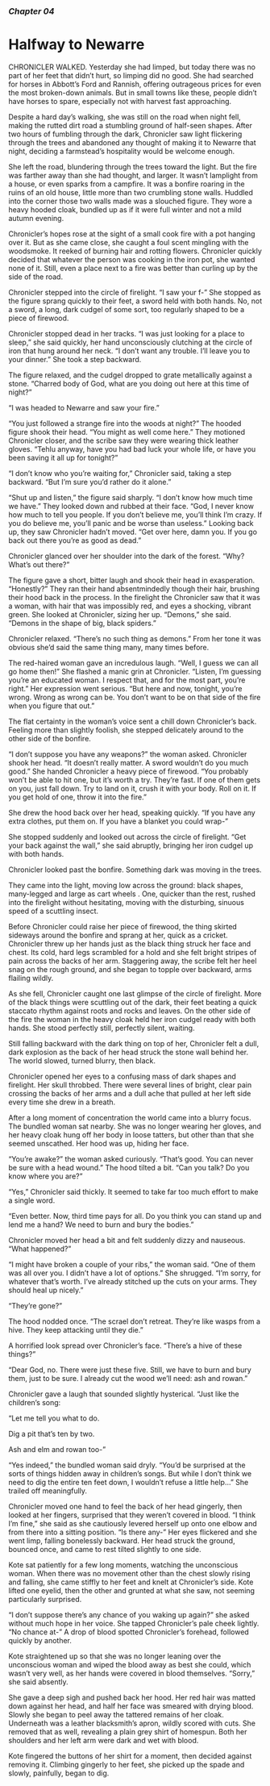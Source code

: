 ### *Chapter 04*

# Halfway to Newarre

CHRONICLER WALKED. Yesterday she had limped, but today there was no part of her feet that didn’t hurt, so limping did no good. She had searched for horses in Abbott’s Ford and Rannish, offering outrageous prices for even the most broken-down animals. But in small towns like these, people didn’t have horses to spare, especially not with harvest fast approaching.

Despite a hard day’s walking, she was still on the road when night fell, making the rutted dirt road a stumbling ground of half-seen shapes. After two hours of fumbling through the dark, Chronicler saw light flickering through the trees and abandoned any thought of making it to Newarre that night, deciding a farmstead’s hospitality would be welcome enough.

She left the road, blundering through the trees toward the light. But the fire was farther away than she had thought, and larger. It wasn’t lamplight from a house, or even sparks from a campfire. It was a bonfire roaring in the ruins of an old house, little more than two crumbling stone walls. Huddled into the corner those two walls made was a slouched figure. They wore a heavy hooded cloak, bundled up as if it were full winter and not a mild autumn evening.

Chronicler’s hopes rose at the sight of a small cook fire with a pot hanging over it. But as she came close, she caught a foul scent mingling with the woodsmoke. It reeked of burning hair and rotting flowers. Chronicler quickly decided that whatever the person was cooking in the iron pot, she wanted none of it. Still, even a place next to a fire was better than curling up by the side of the road.

Chronicler stepped into the circle of firelight. “I saw your f-” She stopped as the figure sprang quickly to their feet, a sword held with both hands. No, not a sword, a long, dark cudgel of some sort, too regularly shaped to be a piece of firewood.

Chronicler stopped dead in her tracks. “I was just looking for a place to sleep,” she said quickly, her hand unconsciously clutching at the circle of iron that hung around her neck. “I don’t want any trouble. I’ll leave you to your dinner.” She took a step backward.

The figure relaxed, and the cudgel dropped to grate metallically against a stone. “Charred body of God, what are you doing out here at this time of night?”

“I was headed to Newarre and saw your fire.”

“You just followed a strange fire into the woods at night?” The hooded figure shook their head. “You might as well come here.” They motioned Chronicler closer, and the scribe saw they were wearing thick leather gloves. “Tehlu anyway, have you had bad luck your whole life, or have you been saving it all up for tonight?”

“I don’t know who you’re waiting for,” Chronicler said, taking a step backward. “But I’m sure you’d rather do it alone.”

“Shut up and listen,” the figure said sharply. “I don’t know how much time we have.” They looked down and rubbed at their face. “God, I never know how much to tell you people. If you don’t believe me, you’ll think I’m crazy. If you do believe me, you’ll panic and be worse than useless.” Looking back up, they saw Chronicler hadn’t moved. “Get over here, damn you. If you go back out there you’re as good as dead.”

Chronicler glanced over her shoulder into the dark of the forest. “Why? What’s out there?”

The figure gave a short, bitter laugh and shook their head in exasperation. “Honestly?” They ran their hand absentmindedly though their hair, brushing their hood back in the process. In the firelight the Chronicler saw that it was a woman, with hair that was impossibly red, and eyes a shocking, vibrant green. She looked at Chronicler, sizing her up. “Demons,” she said. “Demons in the shape of big, black spiders.”

Chronicler relaxed. “There’s no such thing as demons.” From her tone it was obvious she’d said the same thing many, many times before.

The red-haired woman gave an incredulous laugh. “Well, I guess we can all go home then!” She flashed a manic grin at Chronicler. “Listen, I’m guessing you’re an educated woman. I respect that, and for the most part, you’re right.” Her expression went serious. “But here and now, tonight, you’re wrong. Wrong as wrong can be. You don’t want to be on that side of the fire when you figure that out.”

The flat certainty in the woman’s voice sent a chill down Chronicler’s back. Feeling more than slightly foolish, she stepped delicately around to the other side of the bonfire.

“I don’t suppose you have any weapons?” the woman asked. Chronicler shook her head. “It doesn’t really matter. A sword wouldn’t do you much good.” She handed Chronicler a heavy piece of firewood. “You probably won’t be able to hit one, but it’s worth a try. They’re fast. If one of them gets on you, just fall down. Try to land on it, crush it with your body. Roll on it. If you get hold of one, throw it into the fire.”

She drew the hood back over her head, speaking quickly. “If you have any extra clothes, put them on. If you have a blanket you could wrap-”

She stopped suddenly and looked out across the circle of firelight. “Get your back against the wall,” she said abruptly, bringing her iron cudgel up with both hands.

Chronicler looked past the bonfire. Something dark was moving in the trees.

They came into the light, moving low across the ground: black shapes, many-legged and large as cart wheels . One, quicker than the rest, rushed into the firelight without hesitating, moving with the disturbing, sinuous speed of a scuttling insect.

Before Chronicler could raise her piece of firewood, the thing skirted sideways around the bonfire and sprang at her, quick as a cricket. Chronicler threw up her hands just as the black thing struck her face and chest. Its cold, hard legs scrambled for a hold and she felt bright stripes of pain across the backs of her arm. Staggering away, the scribe felt her heel snag on the rough ground, and she began to topple over backward, arms flailing wildly.

As she fell, Chronicler caught one last glimpse of the circle of firelight. More of the black things were scuttling out of the dark, their feet beating a quick staccato rhythm against roots and rocks and leaves. On the other side of the fire the woman in the heavy cloak held her iron cudgel ready with both hands. She stood perfectly still, perfectly silent, waiting.

Still falling backward with the dark thing on top of her, Chronicler felt a dull, dark explosion as the back of her head struck the stone wall behind her. The world slowed, turned blurry, then black.

Chronicler opened her eyes to a confusing mass of dark shapes and firelight. Her skull throbbed. There were several lines of bright, clear pain crossing the backs of her arms and a dull ache that pulled at her left side every time she drew in a breath.

After a long moment of concentration the world came into a blurry focus. The bundled woman sat nearby. She was no longer wearing her gloves, and her heavy cloak hung off her body in loose tatters, but other than that she seemed unscathed. Her hood was up, hiding her face.

“You’re awake?” the woman asked curiously. “That’s good. You can never be sure with a head wound.” The hood tilted a bit. “Can you talk? Do you know where you are?”

“Yes,” Chronicler said thickly. It seemed to take far too much effort to make a single word.

“Even better. Now, third time pays for all. Do you think you can stand up and lend me a hand? We need to burn and bury the bodies.”

Chronicler moved her head a bit and felt suddenly dizzy and nauseous. “What happened?”

“I might have broken a couple of your ribs,” the woman said. “One of them was all over you. I didn’t have a lot of options.” She shrugged. “I’m sorry, for whatever that’s worth. I’ve already stitched up the cuts on your arms. They should heal up nicely.”

“They’re gone?”

The hood nodded once. “The scrael don’t retreat. They’re like wasps from a hive. They keep attacking until they die.”

A horrified look spread over Chronicler’s face. “There’s a hive of these things?”

“Dear God, no. There were just these five. Still, we have to burn and bury them, just to be sure. I already cut the wood we’ll need: ash and rowan.”

Chronicler gave a laugh that sounded slightly hysterical. “Just like the children’s song:

“Let me tell you what to do.

Dig a pit that’s ten by two.

Ash and elm and rowan too-”

“Yes indeed,” the bundled woman said dryly. “You’d be surprised at the sorts of things hidden away in children’s songs. But while I don’t think we need to dig the entire ten feet down, I wouldn’t refuse a little help…” She trailed off meaningfully.

Chronicler moved one hand to feel the back of her head gingerly, then looked at her fingers, surprised that they weren’t covered in blood. “I think I’m fine,” she said as she cautiously levered herself up onto one elbow and from there into a sitting position. “Is there any-” Her eyes flickered and she went limp, falling bonelessly backward. Her head struck the ground, bounced once, and came to rest tilted slightly to one side.

Kote sat patiently for a few long moments, watching the unconscious woman. When there was no movement other than the chest slowly rising and falling, she came stiffly to her feet and knelt at Chronicler’s side. Kote lifted one eyelid, then the other and grunted at what she saw, not seeming particularly surprised.

“I don’t suppose there’s any chance of you waking up again?” she asked without much hope in her voice. She tapped Chronicler’s pale cheek lightly. “No chance at-” A drop of blood spotted Chronicler’s forehead, followed quickly by another.

Kote straightened up so that she was no longer leaning over the unconscious woman and wiped the blood away as best she could, which wasn’t very well, as her hands were covered in blood themselves. “Sorry,” she said absently.

She gave a deep sigh and pushed back her hood. Her red hair was matted down against her head, and half her face was smeared with drying blood. Slowly she began to peel away the tattered remains of her cloak. Underneath was a leather blacksmith’s apron, wildly scored with cuts. She removed that as well, revealing a plain grey shirt of homespun. Both her shoulders and her left arm were dark and wet with blood.

Kote fingered the buttons of her shirt for a moment, then decided against removing it. Climbing gingerly to her feet, she picked up the spade and slowly, painfully, began to dig.
